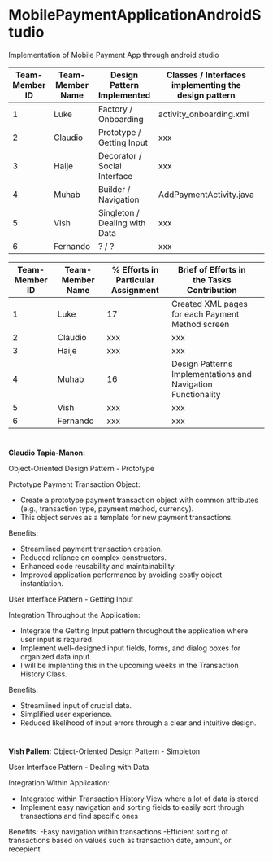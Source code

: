 # MobilePaymentApplicationAndroidStudio
Implementation of Mobile Payment App through android studio

| Team-Member ID | Team-Member Name | Design Pattern Implemented    | Classes / Interfaces implementing the design pattern |   |
|----------------|------------------|-------------------------------|------------------------------------------------------|---|
| 1              | Luke             | Factory / Onboarding          | activity_onboarding.xml                              
| 2              | Claudio          | Prototype / Getting Input     | xxx                                                  
| 3              | Haije            | Decorator / Social Interface  | xxx                                                  
| 4              | Muhab            | Builder / Navigation          | AddPaymentActivity.java                                                  
| 5              | Vish             | Singleton / Dealing with Data | xxx                                                  
| 6              | Fernando         | ? / ?                         | xxx                                                  

| Team-Member ID | Team-Member Name | % Efforts in Particular Assignment | Brief of Efforts in the Tasks Contribution |   |
|----------------|------------------|------------------------------------|--------------------------------------------|---|
| 1              | Luke             | 17                                 | Created XML pages for each Payment Method screen
| 2              | Claudio          | xxx                                | xxx                                        
| 3              | Haije            | xxx                                | xxx                                        
| 4              | Muhab            | 16                                 | Design Patterns Implementations and Navigation Functionality                                         
| 5              | Vish             | xxx                                | xxx                                        
| 6              | Fernando         | xxx                                | xxx                                        

#
**Claudio Tapia-Manon:**

Object-Oriented Design Pattern - Prototype

Prototype Payment Transaction Object:
   - Create a prototype payment transaction object with common attributes (e.g., transaction type, payment method, currency).
   - This object serves as a template for new payment transactions.

Benefits:
- Streamlined payment transaction creation.
- Reduced reliance on complex constructors.
- Enhanced code reusability and maintainability.
- Improved application performance by avoiding costly object instantiation.

User Interface Pattern - Getting Input

Integration Throughout the Application:
   - Integrate the Getting Input pattern throughout the application where user input is required.
   - Implement well-designed input fields, forms, and dialog boxes for organized data input.
   - I will be implenting this in the upcoming weeks in the Transaction History Class. 

Benefits:
- Streamlined input of crucial data.
- Simplified user experience.
- Reduced likelihood of input errors through a clear and intuitive design.
#
**Vish Pallem:**
Object-Oriented Design Pattern - Simpleton

User Interface Pattern - Dealing with Data

Integration Within Application:
   - Integrated within Transaction History View where a lot of data is stored
   - Implement easy navigation and sorting fields to easily sort through transactions and find specific ones

Benefits:
-Easy navigation within transactions
-Efficient sorting of transactions based on values such as transaction date, amount, or recepient
